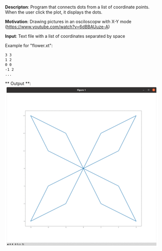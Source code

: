 **Descripton**: Program that connects dots from a list of coordinate points. When the user click the plot, it displays the dots.

**Motivation**: Drawing pictures in an osciloscopw with X-Y mode (https://www.youtube.com/watch?v=6dBBAUuze-A)

**Input**: Text file with a list of coordinates separated by space

Example for "flower.xt":
```
3 3 
1 2
0 0
-1 2
...
```

** Output **:
![animated-gif](https://github.com/RicardoATB/connect-dots/blob/main/animated-gif.gif)
